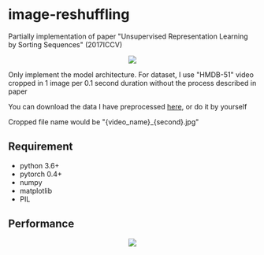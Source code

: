 # image-reshuffling
Partially implementation of paper "Unsupervised Representation Learning by Sorting Sequences" (2017ICCV)

<p align="center">
<img src="https://i.imgur.com/mu4SEud.png">
</p>

Only implement the model architecture. For dataset, I use "HMDB-51" video cropped in 1 image per 0.1 second duration without the  process described in paper

You can download the data I have preprocessed [here](https://drive.google.com/drive/folders/11S1jRM_YZJ2NAnJ1TE_uefga-Taxp57X?usp=sharing), or do it by yourself

Cropped file name would be "{video_name}_{second}.jpg"

## Requirement
- python 3.6+
- pytorch 0.4+
- numpy
- matplotlib
- PIL

## Performance
<p align="center">
<img src="https://i.imgur.com/tsU1afw.png">
</p>
